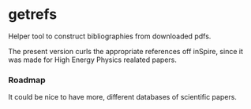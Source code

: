 # getrefs
Helper tool to construct bibliographies from downloaded pdfs.

The present version curls the appropriate references off inSpire, since it was made for High Energy Physics realated papers. 

### Roadmap
It could be nice to have more, different databases of scientific papers.
